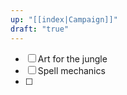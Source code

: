 ```yaml
---
up: "[[index|Campaign]]"
draft: "true"
---
```

- [ ] Art for the jungle
- [ ] Spell mechanics
- [ ] 